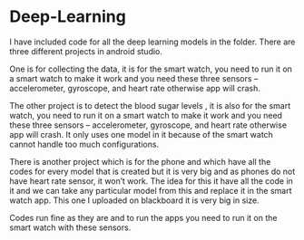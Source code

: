 # Deep-Learning

I have included code for all the deep learning models in the folder. There are three different projects in android studio. 

One is for collecting the data, it is for the smart watch, you need to run it on a smart watch to make it work and you need these three sensors 
– accelerometer, gyroscope, and heart rate otherwise app will crash.

The other project is to detect the blood sugar levels , it is also for the smart watch, you need to run it on a smart watch to make it work and 
you need these three sensors – accelerometer, gyroscope, and heart rate otherwise app will crash. It only uses one model in it because of the smart 
watch cannot handle too much configurations.

There is another project which is for the phone and which have all the codes for every model that is created but it is very big and as phones do not 
have heart rate sensor, it won’t work. The idea for this it have all the code in it and we can take any particular model from this and replace it in the smart watch app. This one I uploaded on blackboard it is very big in size.
 
Codes run fine as they are and to run the apps you need to run it on the smart watch with these sensors.
